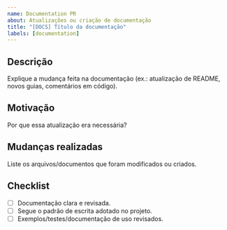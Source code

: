 ```yaml
---
name: Documentation PR
about: Atualizações ou criação de documentação
title: "[DOCS] Título da documentação"
labels: [documentation]
---
```


## Descrição

Explique a mudança feita na documentação (ex.: atualização de README, novos guias, comentários em código).

## Motivação

Por que essa atualização era necessária?

## Mudanças realizadas

Liste os arquivos/documentos que foram modificados ou criados.

## Checklist

- [ ] Documentação clara e revisada.
- [ ] Segue o padrão de escrita adotado no projeto.
- [ ] Exemplos/testes/documentação de uso revisados.
